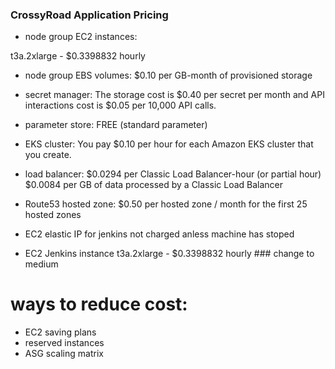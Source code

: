 
### CrossyRoad Application Pricing ###

- node group EC2 instances:
<!-- t3.2xlarge - $0.3776832 hourly -->
t3a.2xlarge - $0.3398832 hourly

- node group EBS volumes:
$0.10 per GB-month of provisioned storage

- secret manager:
The storage cost is $0.40 per secret per month and API interactions cost is $0.05 per 10,000 API calls.

- parameter store:
FREE (standard parameter)

- EKS cluster:
You pay $0.10 per hour for each Amazon EKS cluster that you create.

- load balancer:
$0.0294 per Classic Load Balancer-hour (or partial hour)
$0.0084 per GB of data processed by a Classic Load Balancer

- Route53 hosted zone:
$0.50 per hosted zone / month for the first 25 hosted zones

- EC2 elastic IP for jenkins
not charged anless machine has stoped

- EC2 Jenkins instance
t3a.2xlarge - $0.3398832 hourly ### change to medium

# ways to reduce cost:

- EC2 saving plans
- reserved instances
- ASG scaling matrix